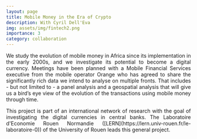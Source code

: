 ```yaml
---
layout: page
title: Mobile Money in the Era of Crypto
description: With Cyril Dell'Eva
img: assets/img/fintech2.png
importance: 3
category: collaboration
---
```


<p align="justify"> We study the evolution of mobile money in Africa since its implementation in the early 2000s, and we investigate its potential to become a
digital currency. Meetings have been planned with a Mobile Financial Services executive from the
mobile operator Orange who has agreed to share the significantly rich data we intend to analyse on
multiple fronts. That includes - but not limited to - a panel analysis and a geospatial
analysis that will give us a bird’s eye view of the evolution of the transactions using mobile money
through time.</p>

<p align="justify"> This project is part of an international network of research with the goal of investigating the digital currencies in central banks. The Laboratoire d'Economie Rouen Normandie ([LERN](https://lern.univ-rouen.fr/le-laboratoire-0)) of the University of Rouen leads this general project.
